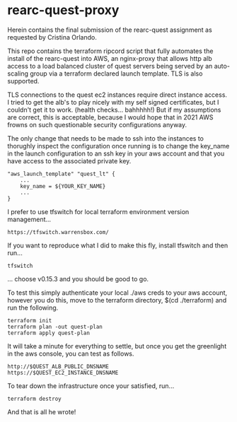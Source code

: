 # rearc-quest-proxy

Herein contains the final submission of the rearc-quest assignment as requested by Cristina Orlando.

This repo contains the terraform ripcord script that fully automates the install of the rearc-quest into AWS, an nginx-proxy that allows http alb access to a load balanced cluster of quest servers being served by an auto-scaling group via a terraform declared launch template. TLS is also supported.

TLS connections to the quest ec2 instances require direct instance access. I tried to get the alb's to play nicely with my self signed certificates, but I couldn't get it to work. (health checks... bahhhhh!) But if my assumptions are correct, this is acceptable, because I would hope that in 2021 AWS frowns on such questionable security configurations anyway.

The only change that needs to be made to ssh into the instances to thorughly inspect the configuration once running is to change the key_name in the launch configuration to an ssh key in your aws account and that you have access to the associated private key.

    "aws_launch_template" "quest_lt" {
        ...
        key_name = ${YOUR_KEY_NAME}
        ...
    }

I prefer to use tfswitch for local terraform environment version management...

    https://tfswitch.warrensbox.com/

If you want to reproduce what I did to make this fly, install tfswitch and then run...

    tfswitch

... choose v0.15.3 and you should be good to go.

To test this simply authenticate your local ./aws creds to your aws account, however you do this, move to the terraform directory, $(cd ./terraform) and run the following.

    terraform init
    terraform plan -out quest-plan
    terraform apply quest-plan

It will take a minute for everything to settle, but once you get the greenlight in the aws console, you can test as follows.

    http://$QUEST_ALB_PUBLIC_DNSNAME
    https://$QUEST_EC2_INSTANCE_DNSNAME

To tear down the infrastructure once your satisfied, run...

    terraform destroy

And that is all he wrote!
